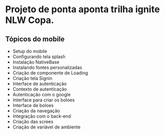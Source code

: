 # Projeto de ponta aponta trilha ignite NLW Copa.

## Tópicos do mobile
* Setup do mobile
* Configurando tela splash
* Instalação NativeBase
* Instalando fontes personalizadas 
* Criação de componente de Loading
* Criação tela Signin
* Interface de autenticação
* Contexto de autenticação
* Autenticação com o google
* Interface para criar os boloes
* Interface de boloes
* Criação da navegação
* Integração com o back-end
* Criação das screes
* Criação de variável de ambiente


